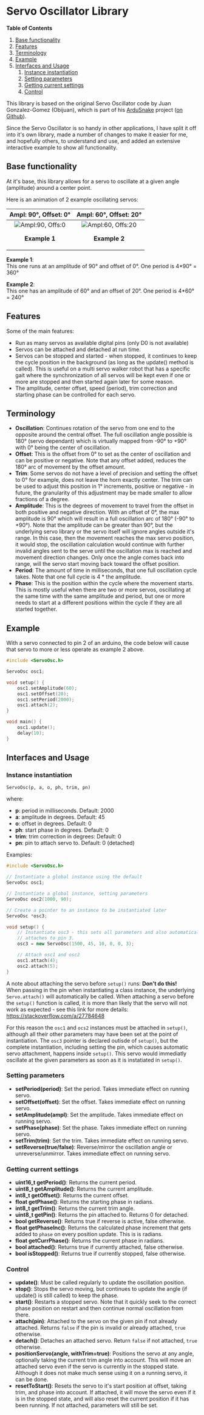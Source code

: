 Servo Oscillator Library
========================

**Table of Contents**
1. [Base functionality](#base-functionality)
2. [Features](#features)
3. [Terminology](#terminology)
4. [Example](#example)
5. [Interfaces and Usage](#interfaces-and-usage)
	1. [Instance instantiation](#instance-instantiation)
	2. [Setting parameters](#setting-parameters)
	3. [Getting current settings](#getting-current-settings)
	4. [Control](#control)

This library is based on the original Servo Oscillator code by Juan
Gonzalez-Gomez (Obijuan), which is part of his [ArduSnake] project ([on Github]).

Since the Servo Oscillator is so handy in other applications, I have split it
off into it's own library, made a number of changes to make it easier for me,
and hopefully others, to understand and use, and added an extensive interactive
example to show all functionality.

Base functionality
------------------
At it's base, this library allows for a servo to oscillate at a given angle
(amplitude) around a center point.

Here is an animation of 2 example oscillating servos:

Ampl: 90°, Offset: 0°            | Ampl: 60°, Offset: 20°
:-------------------------------:|:--------------------------------:
![Ampl:90, Offs:0][a90o0] <p>**Example 1**</p>  | ![Ampl:60, Offs:20][a60o20] <p>**Example 2**</p>


**Example 1**:  
This one runs at an amplitude of 90° and offset of 0°. One period is 4*90° = 360°

**Example 2**:  
This one has an amplitude of 60° and an offset of 20°. One period is 4*60° = 240°

Features
--------

Some of the main features:

* Run as many servos as available digital pins (only D0 is not available)
* Servos can be attached and detached at run time.
* Servos can be stopped and started - when stopped, it continues to keep the
  cycle position in the background (as long as the update() method is called).
  This is useful on a multi servo walker robot that has a specific gait where
  the synchronization of all servos will be kept even if one or more are stopped
  and then started again later for some reason.
* The amplitude, center offset, speed (period), trim correction and starting
  phase can be controlled for each servo.


Terminology
-----------
* **Oscillation**: Continues rotation of the servo from one end to the opposite
    around the central offset. The full oscillation angle possible is 180°
    (servo dependant) which is virtually mapped from -90° to +90° with 0° being
    the center of oscillation.
* **Offset**: This is the offset from 0° to set as the center of oscillation and
    can be positive or negative. Note that any offset added, reduces the 180°
    arc of movement by the offset amount.
* **Trim**: Some servos do not have a level of precision and setting the offset
    to 0° for example, does not leave the horn exactly center. The trim can be
    used to adjust this position in 1° increments, positive or negative - in
    future, the granularity of this adjustment may be made smaller to allow
    fractions of a degree.
* **Amplitude**: This is the degrees of movement to travel from the offset in
    both positive and negative direction. With an offset of 0°, the max
    amplitude is 90° which will result in a full oscillation arc of 180° (-90°
    to +90°). Note that the amplitude can be greater than 90°, but the
    underlying servo library or the servo itself will ignore angles outside it's
    range. In this case, then the movement reaches the max servo position, it
    would stop, the oscillation calculation would continue with further invalid
    angles sent to the serve until the oscillation max is reached and movement
    direction changes. Only once the angle comes back into range, will the servo
    start moving back toward the offset position.
* **Period**: The amount of time in milliseconds, that one full oscillation cycle
    takes. Note that one full cycle is 4 * the amplitude.
* **Phase**: This is the position within the cycle where the movement starts.
    This is mostly useful when there are two or more servos, oscillating at the
    same time with the same amplitude and period, but one or more needs to start
    at a different positions within the cycle if they are all started together.

Example
-------
With a servo connected to pin 2 of an arduino, the code below will cause that
servo to more or less operate as example 2 above.

```c++
#include <ServoOsc.h>

ServoOsc osc1;

void setup() {
    osc1.setAmplitude(60);
    osc1.setOffset(20);
    osc1.setPeriod(2000);
    osc1.attach(2);
}

void main() {
    osc1.update();
    delay(10);
}
```

Interfaces and Usage
--------------------

### Instance instantiation
`ServoOsc(p, a, o, ph, trim, pn)`

where:  
  * **p**: period in milliseconds. Default: 2000
  * **a**: amplitude in degrees. Default: 45
  * **o**: offset in degrees. Default: 0
  * **ph**: start phase in degrees. Default: 0
  * **trim**: trim correction in degrees: Default: 0
  * **pn**: pin to attach servo to. Default: 0 (detached)

Examples:
```c++
#include <ServoOsc.h>

// Instantiate a global instance using the default 
ServoOsc osc1;

// Instantiate a global instance, setting parameters
ServoOsc osc2(1000, 90);

// Create a pointer to an instance to be instantiated later
ServoOsc *osc3;

void setup() {
    // Instantiate osc3 - this sets all parameters and also automatically
    // attaches to pin 3.
    osc3 = new ServoOsc(1500, 45, 10, 0, 0, 3);

    // Attach osc1 and osc2
    osc1.attach(4);
    osc2.attach(5);
}
```

A note about attaching the servo before `setup()` runs: **Don't do this!**  
When passing in the pin when instantiating a class instance, the underlying
`Servo.attach()` will automatically be called. When attaching a servo before the
`setup()` function is called, it is more than likely that the servo will not
work as expected - see this link for more details:
https://stackoverflow.com/a/27784648

For this reason the `osc1` and `ocs2` instances must be attached in `setup()`,
although all their other parameters may have been set at the point of
instantiation.
The `osc3` pointer is declared outisde of `setup()`, but the complete
instantiation, including setting the pin, which causes automatic servo
attachment, happens inside `setup()`. This servo would immediatly oscillate at
the given parameters as soon as it is instatiated in `setup()`.

### Setting parameters
* **setPeriod(period)**: Set the period. Takes immediate effect on running servo.
* **setOffset(offset)**: Set the offset. Takes immediate effect on running servo.
* **setAmplitude(ampl)**: Set the amplitude. Takes immediate effect on running servo.
* **setPhase(phase)**: Set the phase. Takes immediate effect on running servo.
* **setTrim(trim)**: Set the trim. Takes immediate effect on running servo.
* **setReverse(true/false)**: Reverse/mirror the oscillation angle or
    unreverse/unmirror. Takes immediate effect on running servo.

### Getting current settings
* **uint16_t getPeriod()**: Returns the current period.
* **uint8_t getAmplitude()**: Returns the current amplitude.
* **int8_t getOffset()**: Returns the current offset.
* **float getPhase()**: Returns the starting phase in radians.
* **int8_t getTrim()**: Returns the current trim angle.
* **uint8_t getPin()**: Returns the pin attached to. Returns 0 for detached.
* **bool getReverse()**: Returns true if reverse is active, false otherwise.
* **float getPhaseInc()**: Returns the calculated phase increment that gets
    added to `phase` on every position update. This is is radians.
* **float getCurrPhase()**: Returns the current phase in radians.
* **bool attached()**: Returns true if currently attached, false otherwise.
* **bool isStopped()**: Returns true if currently stopped, false otherwise.

### Control
* **update()**: Must be called regularly to update the oscillation position.
* **stop()**: Stops the servo moving, but continues to update the angle (if
    update() is still called) to keep the phase.
* **start()**: Restarts a stopped servo. Note that it quickly seek to the
    correct phase position on restart and then continue normal oscillation from
    there.
* **attach(pin)**: Attached to the servo on the given pin if not already
    attached. Returns `false` if the pin is invalid or already attached, `true`
    otherwise.
* **detach()**: Detaches an attached servo. Return `false` if not attached,
    `true` otherwise.
* **positionServo(angle, withTrim=true)**: Positions the servo at any angle,
    optionally taking the current trim angle into account. This will move an
    attached servo even if the servo is currently in the stopped state. Although
    it does not make much sense using it on a running servo, it can be done.
* **resetToStart()**: Resets the servo to it's start position at offset, taking
    trim, and phase into account. If attached, it will move the servo even if it
    is in the stopped state, and will also reset the current position if it has
    been running. If not attached, parameters will still be set.


[ArduSnake]:  http://www.iearobotics.com/wiki/index.php?title=ArduSnake:amplituderduino_Modular_Snake_Robots_Library
[on Github]: https://github.com/Obijuan/ArduSnake
[a90o0]: animations/servo-A90O0.gif
[a60o20]: animations/servo-A60O20.gif


